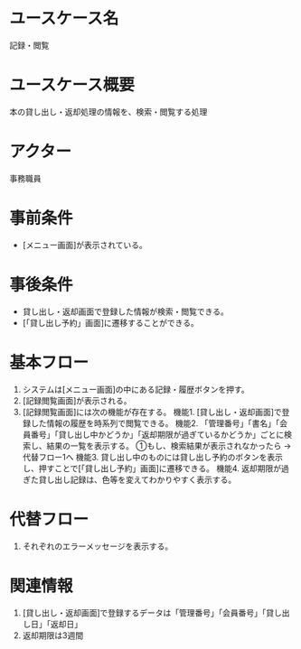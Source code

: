 <!-- 記録・閲覧 -->
# ユースケース名
記録・閲覧
# ユースケース概要
本の貸し出し・返却処理の情報を、検索・閲覧する処理
# アクター
事務職員
# 事前条件
- [メニュー画面]が表示されている。
# 事後条件
- 貸し出し・返却画面で登録した情報が検索・閲覧できる。
- [「貸し出し予約」画面]に遷移することができる。
# 基本フロー
1. システムは[メニュー画面]の中にある記録・履歴ボタンを押す。
2. [記録閲覧画面]が表示される。
3. [記録閲覧画面]には次の機能が存在する。
    機能1. [貸し出し・返却画面]で登録した情報の履歴を時系列で閲覧できる。
    機能2. 「管理番号」「書名」「会員番号」「貸し出し中かどうか」「返却期限が過ぎているかどうか」ごとに検索し、結果の一覧を表示する。
        ①もし、検索結果が表示されなかったら → 代替フロー1へ
    機能3. 貸し出し中のものには貸し出し予約のボタンを表示し、押すことで[「貸し出し予約」画面]に遷移できる。
    機能4. 返却期限が過ぎた貸し出し記録は、色等を変えてわかりやすく表示する。
    

# 代替フロー
1. それぞれのエラーメッセージを表示する。


# 関連情報
1. [貸し出し・返却画面]で登録するデータは「管理番号」「会員番号」「貸し出し日」「返却日」
2. 返却期限は3週間
